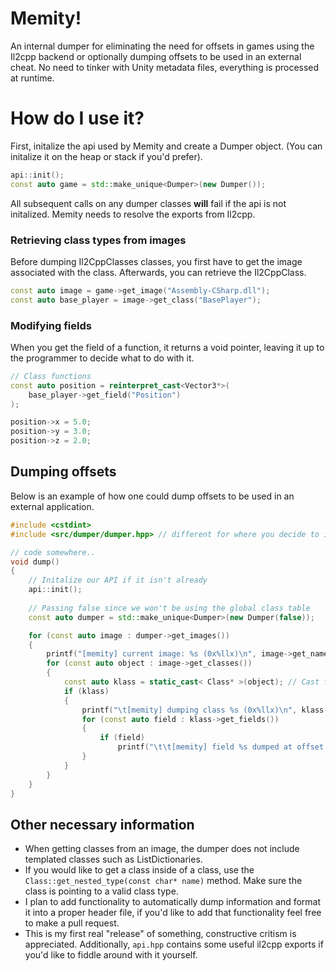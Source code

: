 
# Memity!
An internal dumper for eliminating the need for offsets in games using the Il2cpp backend or optionally dumping offsets to be used in an external cheat.
No need to tinker with Unity metadata files, everything is processed at runtime.

# How do I use it?

First, initalize the api used by Memity and create a Dumper object. (You can initalize it on the heap or stack if you'd prefer).
```cpp
api::init();
const auto game = std::make_unique<Dumper>(new Dumper());
```
All subsequent calls on any dumper classes **will** fail if the api is not initalized.
Memity needs to resolve the exports from Il2cpp.

### Retrieving class types from images
Before dumping Il2CppClasses classes, you first have to get the image associated with the class. Afterwards, you can retrieve the Il2CppClass.
```cpp
const auto image = game->get_image("Assembly-CSharp.dll");
const auto base_player = image->get_class("BasePlayer");
```
### Modifying fields
When you get the field of a function, it returns a void pointer, leaving it up to the programmer to decide what to do with it.
```cpp
// Class functions
const auto position = reinterpret_cast<Vector3*>(
	base_player->get_field("Position")
);

position->x = 5.0;
position->y = 3.0;
position->z = 2.0;
```
## Dumping offsets
Below is an example of how one could dump offsets to be used in an external application.

```cpp
#include <cstdint>
#include <src/dumper/dumper.hpp> // different for where you decide to include your files

// code somewhere..
void dump() 
{
	// Initalize our API if it isn't already
	api::init();
	
	// Passing false since we won't be using the global class table
	const auto dumper = std::make_unique<Dumper>(new Dumper(false)); 

	for (const auto image : dumper->get_images())
	{
		printf("[memity] current image: %s (0x%llx)\n", image->get_name(), static_cast< void* >(image));
		for (const auto object : image->get_classes())
		{
			const auto klass = static_cast< Class* >(object); // Cast from void* to our custom Il2CppClass implementation
			if (klass)
			{
				printf("\t[memity] dumping class %s (0x%llx)\n", klass->get_name(), static_cast< void* >(klass));
				for (const auto field : klass->get_fields())
				{
					if (field)
						printf("\t\t[memity] field %s dumped at offset 0x%x\n", api::get_field_name(field), klass->get_field_offset(api::get_field_name(field)));
				}
			}
		}
	}
}
```

## Other necessary information
- When getting classes from an image, the dumper does not include templated classes such as ListDictionaries.
- If you would like to get a class inside of a class, use the ``Class::get_nested_type(const char* name)`` method. Make sure the class is pointing to a valid class type.
- I plan to add functionality to automatically dump information and format it into a proper header file, if you'd like to add that functionality feel free to make a pull request.
- This is my first real "release" of something, constructive critism is appreciated. Additionally, ``api.hpp`` contains some useful il2cpp exports if you'd like to fiddle around with it yourself.

